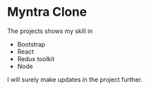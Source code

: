 # Myntra Clone

The projects shows my skill in 
- Bootstrap
- React
- Redux toolkit
- Node

I will surely make updates in the project further.